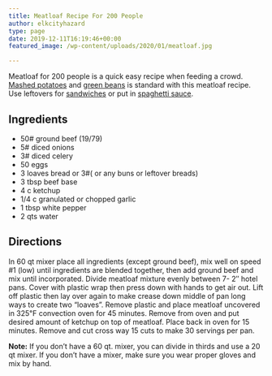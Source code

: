 ```yaml
---
title: Meatloaf Recipe For 200 People
author: elkcityhazard
type: page
date: 2019-12-11T16:19:46+00:00
featured_image: /wp-content/uploads/2020/01/meatloaf.jpg

---
```

Meatloaf for 200 people is a quick easy recipe when feeding a crowd. <a href="/wordpress/recipes-for-special-occasions-and-events/homemade-mashed-potatoes-recipe/" rel="noopener noreferrer" target="_blank">Mashed potatoes</a> and <a href="/wordpress/recipes-for-special-occasions-and-events/simple-green-bean-casserole/" rel="noopener noreferrer" target="_blank">green beans</a> is standard with this meatloaf recipe. Use leftovers for <a href="/wordpress/sandwich-recipes/" rel="noopener noreferrer" target="_blank">sandwiches</a> or put in <a href="/wordpress/recipe-basics-and-sauces/" rel="noopener noreferrer" target="_blank">spaghetti sauce</a>.

## Ingredients

  * 50# ground beef (19/79)
  * 5# diced onions
  * 3# diced celery
  * 50 eggs
  * 3 loaves bread or 3#( or any buns or leftover breads)
  * 3 tbsp beef base
  * 4 c ketchup
  * 1/4 c granulated or chopped garlic
  * 1 tbsp white pepper
  * 2 qts water

## Directions

In 60 qt mixer place all ingredients (except ground beef), mix well on speed #1 (low) until ingredients are blended together, then add ground beef and mix until incorporated. Divide meatloaf mixture evenly between 7- 2&#8243; hotel pans. Cover with plastic wrap then press down with hands to get air out. Lift off plastic then lay over again to make crease down middle of pan long ways to create two &#8220;loaves&#8221;. Remove plastic and place meatloaf uncovered in 325&#8457; convection oven for 45 minutes. Remove from oven and put desired amount of ketchup on top of meatloaf. Place back in oven for 15 minutes. Remove and cut cross way 15 cuts to make 30 servings per pan.

**Note:** If you don&#8217;t have a 60 qt. mixer, you can divide in thirds and use a 20 qt mixer. If you don&#8217;t have a mixer, make sure you wear proper gloves and mix by hand.
